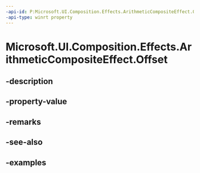 ```yaml
---
-api-id: P:Microsoft.UI.Composition.Effects.ArithmeticCompositeEffect.Offset
-api-type: winrt property
---
```


# Microsoft.UI.Composition.Effects.ArithmeticCompositeEffect.Offset

<!--
public float Offset { get; set; }
-->


## -description

## -property-value

## -remarks

## -see-also

## -examples


